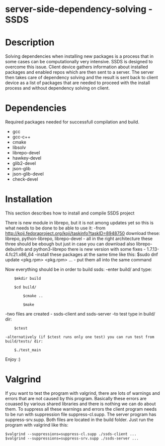 server-side-dependency-solving - SSDS
==============================

Description
===========
Solving dependencies when installing new packages is a process that in some cases can be computationally very intensive. SSDS is designed to overcome this issue. Client device gathers information about installed packages and enabled repos which are then sent to a server. The server then takes care of dependency solving and the result is sent back to client device as a list of packages that are needed to proceed with the install process and without dependency solving on client.

Dependencies
============
Required packages needed for successfull compilation and build.

- gcc
- gcc-c++
- cmake
- libsolv
- librepo-devel
- hawkey-devel
- glib2-devel
- json-glib
- json-glib-devel
- check-devel

Installation
============
This section describes how to install and compile SSDS project

There is new module in librepo, but it is not among updates yet so this is what needs to be done to be able to use it:
  -from http://koji.fedoraproject.org/koji/taskinfo?taskID=8948750 download these:
   librepo, python-librepo, librepo-devel - all in the right architecture
   these three should be ebough but just in case you can download also librepo-debuinfo and python3-librepo
   there is new version with some fixes - 1.7.13-4.fc21.x86_64
  -install these packages at the same time like this:
   $sudo dnf update <pkg.rpm> <pkg.rpm> ... - put them all into the same command

Now everything should be in order to build ssds:
  -enter build/ and type:

		$mkdir build

		$cd build/
    
    		$cmake ..
    
    		$make
  
  -two files are created - ssds-client and ssds-server
	-to test type in build/ dir:

		$ctest
		
	-alternatively (if $ctest runs only one test) you can run test from build/tests/ dir:
	
		$./test_main
  
Enjoy :)

Valgrind
========
If you want to test the program with valgrind, there are lots of warnings and errors that are not caused by this program. Basically these errors are couased by various shared libraries and there is nothing we can do about them. To suppress all these warnings and errors the client program needs to be run with suppression file suppress-cl.supp. The server program has suppress-srv.supp. Both files are located in the build folder. Just run the program with valgrind like this:

	$valgrind --suppressions=suppress-cl.supp ./ssds-client ...
	$valgrind --suppressions=suppress-srv.supp ./ssds-server ...
